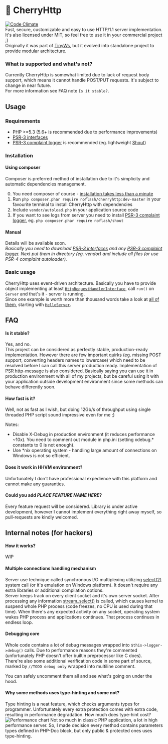 # &#127826; CherryHttp
[![Code Climate](https://codeclimate.com/github/kiler129/CherryHttp/badges/gpa.svg)](https://codeclimate.com/github/kiler129/CherryHttp)  
Fast, secure, customizable and easy to use HTTP/1.1 server implementation. It's also licensed under MIT, so feel free to use it in your commercial project ;)  
Originally it was part of [TinyWs](https://github.com/kiler129/TinyWs), but it evolved into standalone project to provide modular architecture.

### What is supported and what's not?
Currently CherryHttp is somewhat limited due to lack of request body support, which means it cannot handle POST/PUT requests. It's subject to change in near future.  
For more information see FAQ note `Is it stable?`.

## Usage
### Requirements
  * PHP >=5.3 (5.6+ is recommended due to performance improvements)
  * [PSR-3 interfaces](https://github.com/php-fig/log)
  * [PSR-3 complaint logger](https://packagist.org/search/?tags=psr-3) is recommended (eg. lightweight [Shout](https://github.com/kiler129/shout))

### Installation
#### Using composer
Composer is preferred method of installation due to it's simplicity and automatic dependencies management.

  0. You need composer of course - [installation takes less than a minute](https://getcomposer.org/download/)
  1. Run `php composer.phar require noflash/cherryhttp:dev-master` in your favourite terminal to install CherryHttp with dependencies
  2. Include `vendor/autoload.php` in your application source code
  3. If you want to see logs from server you need to install [PSR-3 complaint logger](https://packagist.org/search/?tags=psr-3), eg. `php composer.phar require noflash/shout` 
 
#### Manual
Details will be available soon.  
*Basically you need to download [PSR-3 interfaces](https://github.com/php-fig/log) and any [PSR-3 complaint logger](https://packagist.org/search/?tags=psr-3). Next put them in directory (eg. vendor) and include all files (or use PSR-4 complaint autoloader).*

### Basic usage
CherryHttp uses event-driven architecture. Basically you have to provide object implementing at least [`HttpRequestHandlerInterface`](https://github.com/kiler129/CherryHttp/blob/master/src/HttpRequestHandlerInterface.php), call `run()` on `Server` and that's it - server is running.  
Since one example is worth more than thousand words take a look at [all of them](https://github.com/kiler129/CherryHttp/blob/master/examples/), starting with [`HelloServer`](https://github.com/kiler129/CherryHttp/blob/master/examples/HelloServer.php).

## FAQ
#### Is it stable?
Yes, and no.  
This project can be considered as perfectly stable, production-ready implementation. However there are few important quirks (eg. missing POST support, converting headers names to lowercase) which need to be resolved before I can call this server production ready. Implementation of [PSR http-message](https://github.com/php-fig/fig-standards/blob/master/proposed/http-message.md) is also considered.
Basically saying you can use it in production environment with all of my projects, but be careful using it with your application outside development environment since some methods can behave differently soon.


#### How fast is it?
Well, not as fast as I wish, but doing 12Gb/s of throughput using single threaded PHP script sound impressive even for me ;)

Notes:
  * Disable X-Debug in production environment (it reduces performance ~10x). You need to comment out module in php.ini (setting xdebug.* constants to 0 is not enough).
  * Use *nix operating system - handling large amount of connections on Windows is not so efficient.

#### Does it work in HHVM environment?
Unfortunately I don't have professional expedience with this platform and cannot make any guaranties.

#### Could you add *PLACE FEATURE NAME HERE*?
Every feature request will be considered. Library is under active development, however I cannot implement everything right away myself, so pull-requests are kindly welcomed.

## Internal notes (for hackers)
#### How it works?
WIP

#### Multiple connections handling mechanism
Server use technique called synchronous I/O multiplexing utilizing [select(2)](http://linux.die.net/man/2/select) system call (or it's emulation on Windows platform). It doesn't require any extra libraries or additional compilation options.  
Server keeps track on every client socket and it's own server socket. After processing any information [stream_select()](http://php.net/stream_select) is called, which causes kernel to suspend whole PHP process (code freezes, no CPU is used during that time). When there's any expected activity on any socket, operating system wakes PHP process and applications continues. That process continues in endless loop.

#### Debugging core
Whole code contains a lot of debug messages wrapped into `$this->logger->debug()` calls. Due to performance reasons they're commented (unfortunately PHP doesn't offer builtin preprocessor like C does).  
There're also some additional verification code in some part of source, marked by `//TODO debug only` wrapped into multiline comment.

You can safely uncomment them all and see what's going on under the hood.

#### Why some methods uses type-hinting and some not?
Type hinting is a neat feature, which checks arguments types for programmer. Unfortunately every extra protection comes with extra code, resulting in performance degradation. How much does type-hint cost?  
![Performance chart](http://i.imgur.com/7fdDjFz.png)
Not so much in classic PHP application, a lot in high performance server. So, I made decision every method contains parameters types defined in PHP-Doc block, but only public & protected ones uses type-hinting.
